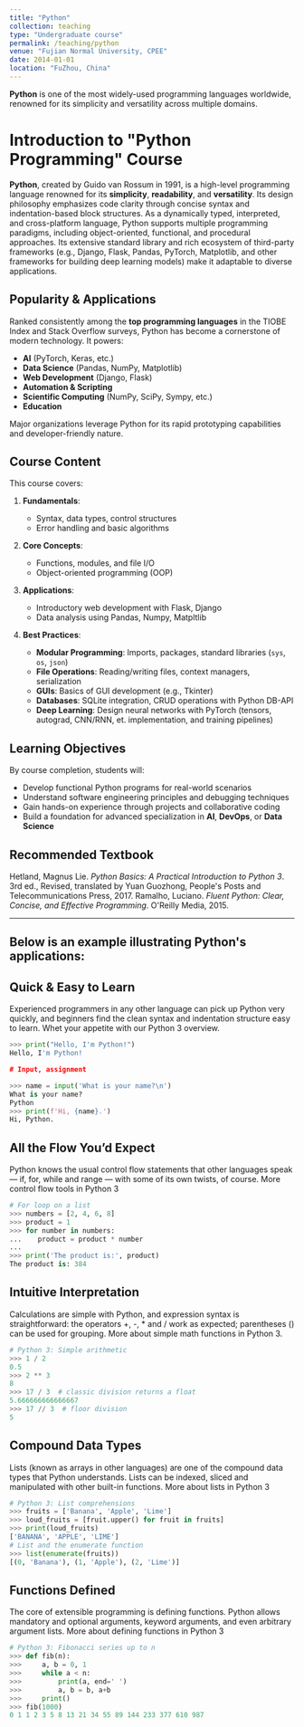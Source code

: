 ```yaml
---
title: "Python"
collection: teaching
type: "Undergraduate course"
permalink: /teaching/python
venue: "Fujian Normal University, CPEE"
date: 2014-01-01
location: "FuZhou, China"
---
```


**Python** is one of the most widely-used programming languages worldwide, renowned for its simplicity and versatility across multiple domains.

# Introduction to "Python Programming" Course

**Python**, created by Guido van Rossum in 1991, is a high-level programming language renowned for its **simplicity**, **readability**, and **versatility**. Its design philosophy emphasizes code clarity through concise syntax and indentation-based block structures. As a dynamically typed, interpreted, and cross-platform language, Python supports multiple programming paradigms, including object-oriented, functional, and procedural approaches. Its extensive standard library and rich ecosystem of third-party frameworks (e.g., Django, Flask, Pandas, PyTorch, Matplotlib, and other frameworks for building deep learning models) make it adaptable to diverse applications.

## Popularity & Applications

Ranked consistently among the **top programming languages** in the TIOBE Index and Stack Overflow surveys, Python has become a cornerstone of modern technology. It powers:

- **AI** (PyTorch, Keras, etc.)
- **Data Science** (Pandas, NumPy, Matplotlib)
- **Web Development** (Django, Flask)
- **Automation & Scripting**
- **Scientific Computing** (NumPy, SciPy, Sympy, etc.)
- **Education**

Major organizations leverage Python for its rapid prototyping capabilities and developer-friendly nature.

## Course Content

This course covers:

1. **Fundamentals**:  
   - Syntax, data types, control structures  
   - Error handling and basic algorithms  

2. **Core Concepts**:  
   - Functions, modules, and file I/O  
   - Object-oriented programming (OOP)  

3. **Applications**:  
   - Introductory web development with Flask, Django  
   - Data analysis using Pandas, Numpy, Matpltlib  

4. **Best Practices**:  
   - **Modular Programming**: Imports, packages, standard libraries (`sys`, `os`, `json`)  
   - **File Operations**: Reading/writing files, context managers, serialization  
   - **GUIs**: Basics of GUI development (e.g., Tkinter)  
   - **Databases**: SQLite integration, CRUD operations with Python DB-API
   - **Deep Learning**: Design neural networks with PyTorch (tensors, autograd, CNN/RNN, et. implementation, and training pipelines)  

## Learning Objectives

By course completion, students will:
- Develop functional Python programs for real-world scenarios  
- Understand software engineering principles and debugging techniques  
- Gain hands-on experience through projects and collaborative coding  
- Build a foundation for advanced specialization in **AI**, **DevOps**, or **Data Science**

## Recommended Textbook

  Hetland, Magnus Lie. *Python Basics: A Practical Introduction to Python 3*. 3rd ed., Revised, translated by Yuan Guozhong, People's Posts and Telecommunications Press, 2017.
  Ramalho, Luciano. *Fluent Python: Clear, Concise, and Effective Programming*. O'Reilly Media, 2015.

---

## Below is an example illustrating Python's applications:

## Quick & Easy to Learn

Experienced programmers in any other language can pick up Python very quickly, and beginners find the clean syntax and indentation structure easy to learn. Whet your appetite with our Python 3 overview.

```python
>>> print("Hello, I'm Python!")
Hello, I'm Python!

# Input, assignment

>>> name = input('What is your name?\n')
What is your name?
Python
>>> print(f'Hi, {name}.')
Hi, Python.
```

## All the Flow You’d Expect

Python knows the usual control flow statements that other languages speak — if, for, while and range — with some of its own twists, of course. More control flow tools in Python 3
```python
# For loop on a list
>>> numbers = [2, 4, 6, 8]
>>> product = 1
>>> for number in numbers:
...    product = product * number
... 
>>> print('The product is:', product)
The product is: 384
```

## Intuitive Interpretation

Calculations are simple with Python, and expression syntax is straightforward: the operators +, -, * and / work as expected; parentheses () can be used for grouping. More about simple math functions in Python 3.

```python
# Python 3: Simple arithmetic
>>> 1 / 2
0.5
>>> 2 ** 3
8
>>> 17 / 3  # classic division returns a float
5.666666666666667
>>> 17 // 3  # floor division
5
```

## Compound Data Types

Lists (known as arrays in other languages) are one of the compound data types that Python understands. Lists can be indexed, sliced and manipulated with other built-in functions. More about lists in Python 3

```python
# Python 3: List comprehensions
>>> fruits = ['Banana', 'Apple', 'Lime']
>>> loud_fruits = [fruit.upper() for fruit in fruits]
>>> print(loud_fruits)
['BANANA', 'APPLE', 'LIME']
# List and the enumerate function
>>> list(enumerate(fruits))
[(0, 'Banana'), (1, 'Apple'), (2, 'Lime')]
```

## Functions Defined

The core of extensible programming is defining functions. Python allows mandatory and optional arguments, keyword arguments, and even arbitrary argument lists. More about defining functions in Python 3
```python
# Python 3: Fibonacci series up to n
>>> def fib(n):
>>>     a, b = 0, 1
>>>     while a < n:
>>>         print(a, end=' ')
>>>         a, b = b, a+b
>>>     print()
>>> fib(1000)
0 1 1 2 3 5 8 13 21 34 55 89 144 233 377 610 987
```

